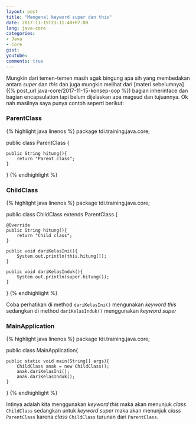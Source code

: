 ```yaml
---
layout: post
title: "Mengenal keyword super dan this"
date: 2017-11-15T23:11:40+07:00
lang: java-core
categories:
- Java
- Core
gist: 
youtube: 
comments: true
---
```


Mungkin dari temen-temen masih agak bingung apa sih yang membedakan antara _super_ dan _this_ dan juga mungkin melihat dari [materi sebelumnya]({% post_url java-core/2017-11-15-konsep-oop %}) bagian inherintace dan bagian encapsulation tapi belum dijelaskan apa magsud dan tujuannya. Ok nah masilnya saya punya contoh seperti berikut:

### ParentClass

{% highlight java linenos %}
package tdi.training.java.core;

public class ParentClass {
	
    public String hitung(){
        return "Parent class";
    }	
}
{% endhighlight %}

### ChildClass

{% highlight java linenos %}
package tdi.training.java.core;

public class ChildClass extends ParentClass {

    @Override
    public String hitung(){
        return "Child class";
    }

    public void dariKelasIni(){
        System.out.println(this.hitung());
    }

    public void dariKelasInduk(){
        System.out.println(super.hitung());
    }
}
{% endhighlight %}

Coba perhatikan di method `dariKelasIni()` mengunakan _keyword this_ sedangkan di method `dariKelasInduk()` menggunakan _keyword super_

### MainApplication

{% highlight java linenos %}
package tdi.training.java.core;

public class MainApplication{

    public static void main(String[] args){
        ChildClass anak = new ChildClass();
        anak.dariKelasIni();
        anak.dariKelasInduk();
    }
}
{% endhighlight %}

Intinya adalah kita menggunakan _keyword this_ maka akan menunjuk _class_ `ChildClass` sedangkan untuk _keyword super_ maka akan menunjuk _class_ `ParentClass` karena _class_ `ChildClass` turunan dari `ParentClass`.